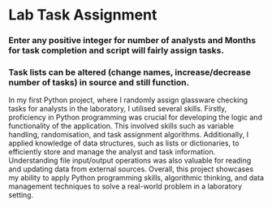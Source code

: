 ﻿# Lab Task Assignment

### Enter any positive integer for number of analysts and Months for task completion and script will fairly assign tasks.
### Task lists can be altered (change names, increase/decrease number of tasks) in source and still function.

In my first Python project, where I randomly assign glassware checking tasks for analysts in the laboratory, I utilised several skills. Firstly, proficiency in Python programming was crucial for developing the logic and functionality of the application. This involved skills such as variable handling, randomisation, and task assignment algorithms. Additionally, I applied knowledge of data structures, such as lists or dictionaries, to efficiently store and manage the analyst and task information. Understanding file input/output operations was also valuable for reading and updating data from external sources. Overall, this project showcases my ability to apply Python programming skills, algorithmic thinking, and data management techniques to solve a real-world problem in a laboratory setting.
